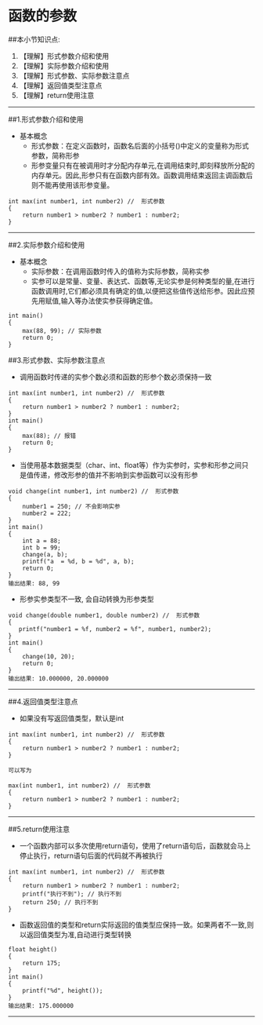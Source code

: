 # 函数的参数
##本小节知识点:
1. 【理解】形式参数介绍和使用
2. 【理解】实际参数介绍和使用
3. 【理解】形式参数、实际参数注意点
4. 【理解】返回值类型注意点
5. 【理解】return使用注意
---


##1.形式参数介绍和使用
- 基本概念
    + 形式参数：在定义函数时，函数名后面的小括号()中定义的变量称为形式参数，简称形参
    + 形参变量只有在被调用时才分配内存单元,在调用结束时,即刻释放所分配的内存单元。因此,形参只有在函数内部有效。函数调用结束返回主调函数后则不能再使用该形参变量。

```
int max(int number1, int number2) //  形式参数
{
    return number1 > number2 ? number1 : number2;
}
```
---


##2.实际参数介绍和使用
- 基本概念
    + 实际参数：在调用函数时传入的值称为实际参数，简称实参
    + 实参可以是常量、变量、表达式、函数等,无论实参是何种类型的量,在进行函数调用时,它们都必须具有确定的值,以便把这些值传送给形参。因此应预先用赋值,输入等办法使实参获得确定值。

```
int main()
{
    max(88, 99); // 实际参数
    return 0;
}
```

##3.形式参数、实际参数注意点
- 调用函数时传递的实参个数必须和函数的形参个数必须保持一致

```
int max(int number1, int number2) //  形式参数
{
    return number1 > number2 ? number1 : number2;
}
int main()
{
    max(88); // 报错
    return 0;
}
```
- 当使用基本数据类型（char、int、float等）作为实参时，实参和形参之间只是值传递，修改形参的值并不影响到实参函数可以没有形参

```
void change(int number1, int number2) //  形式参数
{
    number1 = 250; // 不会影响实参
    number2 = 222;
}
int main()
{
    int a = 88;
    int b = 99;
    change(a, b);
    printf("a  = %d, b = %d", a, b);
    return 0;
}
输出结果: 88, 99
```
- 形参实参类型不一致, 会自动转换为形参类型
```
void change(double number1, double number2) //  形式参数
{
   printf("number1 = %f, number2 = %f", number1, number2);
}
int main()
{
    change(10, 20);
    return 0;
}
输出结果: 10.000000, 20.000000
```
---

##4.返回值类型注意点
- 如果没有写返回值类型，默认是int

```
int max(int number1, int number2) //  形式参数
{
    return number1 > number2 ? number1 : number2;
}

可以写为

max(int number1, int number2) //  形式参数
{
    return number1 > number2 ? number1 : number2;
}
```
---


##5.return使用注意
- 一个函数内部可以多次使用return语句，使用了return语句后，函数就会马上停止执行，return语句后面的代码就不再被执行

```
int max(int number1, int number2) //  形式参数
{
    return number1 > number2 ? number1 : number2;
    printf("执行不到"); // 执行不到
    return 250; // 执行不到
}
```

- 函数返回值的类型和return实际返回的值类型应保持一致。如果两者不一致,则以返回值类型为准,自动进行类型转换

```
float height()
{
    return 175;
}
int main()
{
    printf("%d", height());
}
输出结果: 175.000000
```

---
